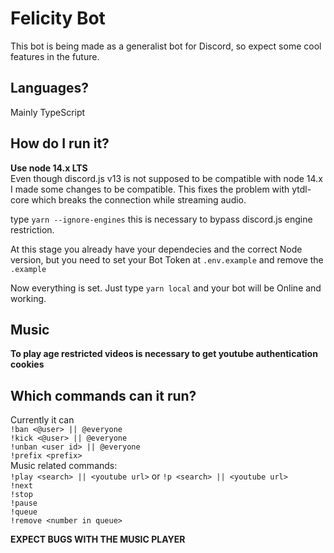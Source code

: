 # Felicity Bot

This bot is being made as a generalist bot for Discord, so expect some cool features in the future.

## Languages?

Mainly TypeScript

## How do I run it?

**Use node 14.x LTS**\
Even though discord.js v13 is not supposed to be compatible with node 14.x I made some changes to be compatible. This fixes the problem with ytdl-core which breaks the connection while streaming audio.

type `yarn --ignore-engines` this is necessary to bypass discord.js engine restriction.

At this stage you already have your dependecies and the correct Node version, but you need to set your Bot Token at `.env.example` and remove the `.example`

Now everything is set. Just type `yarn local` and your bot will be Online and working.

## Music

**To play age restricted videos is necessary to get youtube authentication cookies**

## Which commands can it run?

Currently it can \
`!ban <@user> || @everyone` \
`!kick <@user> || @everyone` \
`!unban <user id> || @everyone` \
`!prefix <prefix>`\
Music related commands:\
`!play <search> || <youtube url>` or `!p <search> || <youtube url>`\
`!next`\
`!stop`\
`!pause`\
`!queue`\
`!remove <number in queue>`


**EXPECT BUGS WITH THE MUSIC PLAYER**
